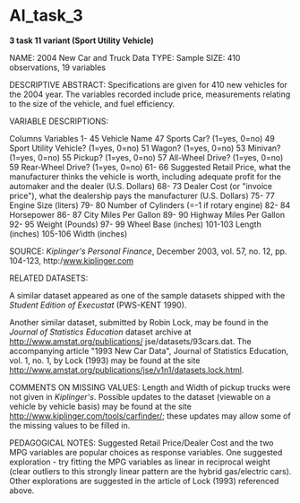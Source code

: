 # AI_task_3
**3 task 11 variant
(Sport Utility Vehicle)**


NAME:  2004 New Car and Truck Data
TYPE:  Sample
SIZE:  410 observations, 19 variables


DESCRIPTIVE ABSTRACT:
Specifications are given for 410 new vehicles for the 2004 year. The variables recorded include price, measurements 
relating to the size of the vehicle, and fuel efficiency.


VARIABLE DESCRIPTIONS:

Columns	Variables
  1- 45	Vehicle Name
 47		Sports Car? (1=yes, 0=no)
 49		Sport Utility Vehicle? (1=yes, 0=no)
 51		Wagon? (1=yes, 0=no)
 53		Minivan? (1=yes, 0=no)
 55		Pickup? (1=yes, 0=no)
 57		All-Wheel Drive? (1=yes, 0=no)
 59		Rear-Wheel Drive? (1=yes, 0=no)
 61- 66	Suggested Retail Price, what the manufacturer thinks the
		vehicle is worth, including adequate profit for the
		automaker and the dealer (U.S. Dollars)
 68- 73	Dealer Cost (or "invoice price"), what the dealership pays
		the manufacturer (U.S. Dollars)
 75- 77	Engine Size (liters)
 79- 80	Number of Cylinders (=-1 if rotary engine)
 82- 84	Horsepower
 86- 87	City Miles Per Gallon
 89- 90	Highway Miles Per Gallon
 92- 95	Weight (Pounds)
 97- 99	Wheel Base (inches)
101-103	Length (inches)
105-106	Width (inches)


SOURCE:
_Kiplinger's Personal Finance_, December 2003, vol. 57, no. 12, pp. 104-123, http:/www.kiplinger.com 


RELATED DATASETS:

A similar dataset appeared as one of the sample datasets shipped with the _Student Edition of Execustat_ (PWS-KENT 1990).

Another similar dataset, submitted by Robin Lock, may be found in the _Journal of Statistics Education_ dataset archive at 
http://www.amstat.org/publications/ jse/datasets/93cars.dat. The accompanying article "1993 New Car Data", Journal of 
Statistics Education, vol. 1, no. 1, by Lock (1993) may be found at the site 
http://www.amstat.org/publications/jse/v1n1/datasets.lock.html.

COMMENTS ON MISSING VALUES:
Length and Width of pickup trucks were not given in _Kiplinger's_. Possible updates to the dataset (viewable on a vehicle 
by vehicle basis) may be found at the site http://www.kiplinger.com/tools/carfinder/; these updates may allow some of the 
missing values to be filled in.

PEDAGOGICAL NOTES:
Suggested Retail Price/Dealer Cost and the two MPG variables are popular choices as 
response variables. One suggested exploration - try fitting the MPG variables as linear in reciprocal weight (clear 
outliers to this strongly linear pattern are the hybrid gas/electric cars). Other explorations are suggested in the 
article of Lock (1993) referenced above.
